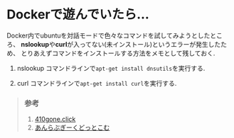 # Dockerで遊んでいたら…
 Docker内でubuntuを対話モードで色々なコマンドを試してみようとしたところ、
 **nslookup**や**curl**が入ってない(未インストール)というエラーが発生したため、
 とりあえずコマンドをインストールする方法をメモとして残しておく.
1. nslookup
コマンドラインで`apt-get install dnsutils`を実行する.  

1. curl
コマンドラインで`apt-get install curl`を実行する.  


> ### 参考
> 1. [410gone.click](https://410gone.click/blog/ubuntu-dig-nslookup-nsupdate%E3%82%B3%E3%83%9E%E3%83%B3%E3%83%89%E3%82%92%E3%82%A4%E3%83%B3%E3%82%B9%E3%83%88%E3%83%BC%E3%83%AB%E3%81%99%E3%82%8B/)
> 1. [あんらぶぎーくどっとこむ](https://410gone.click/blog/ubuntu-dig-nslookup-nsupdate%E3%82%B3%E3%83%9E%E3%83%B3%E3%83%89%E3%82%92%E3%82%A4%E3%83%B3%E3%82%B9%E3%83%88%E3%83%BC%E3%83%AB%E3%81%99%E3%82%8B/)
